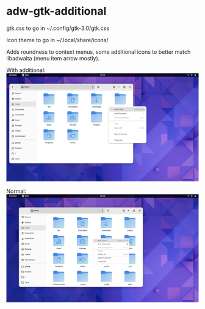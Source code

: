 # adw-gtk-additional

gtk.css to go in ~/.config/gtk-3.0/gtk.css

Icon theme to go in ~/.local/share/icons/

Adds roundness to context menus, some additional icons to better match libadwaita (menu item arrow mostly).

With additional:
![](./nautilus_with.png "Nautilus with gtk.css")

Normal:
![](./nautilus_without.png "Nautilus with only adw-gtk3")
